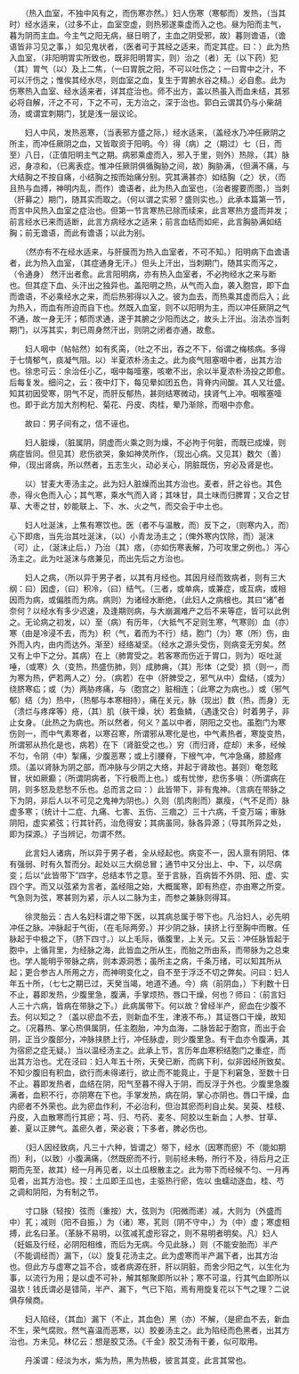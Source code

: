 <!-- { "loadSidebar": true } -->
　　（热入血室，不独中风有之，而伤寒亦然。）妇人伤寒（寒郁而）发热，（当其时）经水适来，（过多不止，血室空虚，则热邪遂乘虚而入之也。昼为阳而主气，暮为阴而主血。今主气之阳无病，昼日明了，主血之阴受邪，故）暮则谵语，（谵语皆非习见之事，）如见鬼状者，（医者可于其经之适来，而定其症。曰：）此为热入血室，（非阳明胃实所致也，既非阳明胃实，则）治之（者）无（以下药）犯（其）胃气（以）及上二焦，（一曰胃脘之阳，不可以吐伤之；一曰胃中之汁，不可以汗伤之；惟俟其经水尽，则血室之血，复生于胃腑水谷之精。）必自愈。此为伤寒热入血室、经水适来者，详其症治也。师不出方，盖以热虽入而血未结，其邪必将自解，汗之不可，下之不可，无方治之，深于治也。郭白云谓其仍与小柴胡汤，或谓宜刺期门，犹是浅一层议论。

　　妇人中风，发热恶寒，（当表邪方盛之际，）经水适来，（盖经水乃冲任厥阴之所主，而冲任厥阴之血，又皆取资于阳明。今）得（病）之（期过）七（日，而至）八日，（正值阳明主气之期。病邪乘虚而入，邪入于里，则外）热除，（其）脉迟，身凉和，（已离表症。惟冲任厥阴俱循胸胁之间，故）胸胁满，（但满不痛，与大结胸之不按自痛，小结胸之按而始痛分别。究其满甚亦）如结胸（之）状，（而且热与血搏，神明内乱，而作）谵语者，此为热入血室也，（治者握要而图，）当刺（肝募之）期门，随其实而取之。（何以谓之实邪？盛则实也。）此承本篇第一节，而言中风热入血室之症治也。但第一节言寒热已除而续来，此言寒热方盛而并发；前言经水已来而适断，此言方病经水之适来；前言血结而如疟，此言胸胁满如结胸；前无谵语，而此有谵语；以此为别。

　　（然亦有不在经水适来，与肝膜而为热入血室者，不可不知。）阳明病下血谵语者，此为热入血室，（其症通身无汗。）但头上汗出，当刺期门，随其实而泻之，（令通身） 然汗出者愈。此言阳明病，亦有热入血室者，不必拘经水之来与断也。但其症下血、头汗出之独异也。盖阳明之热，从气而入血，袭入胞宫，即下血而谵语，不必乘经水之来，而后热邪得以入之。彼为血去，而热乘其虚而后入；此为热入，而血有所迫而自下也。然既入血室，则不以阳明为主，而以冲任厥阴之气不通，故一身无汗；郁而求通，遂于其腑之少阳而达之，故头上汗出。治法亦当刺期门，以泻其实，刺已周身然汗出，则阴之闭者亦通，故愈。

　　妇人咽中（帖帖然）如有炙脔，（吐之不出，吞之不下，俗谓之梅核病。多得于七情郁气，痰凝气阻。以）半夏浓朴汤主之。此为痰气阻塞咽中者，出其方治也。徐忠可云：余治任小乙，咽中每噎塞，咳嗽不出，余以半夏浓朴汤投之即愈。后每复发。细问之，云：夜中灯下，每见晕如团五色，背脊内间酸。其人又壮盛。知其初因受寒，阴气不足，而肝反郁热，甚则结寒微动，挟肾气上冲。咽喉塞噎也。即于此方加大剂枸杞、菊花、丹皮、肉桂，晕乃渐除，而咽中亦愈。

　　故曰：男子间有之，信不诬也。

　　妇人脏燥，（脏属阴，阴虚而火乘之则为燥，不必拘于何脏，而既已成燥，则病症皆同。但见其）悲伤欲哭，象如神灵所作，（现出心病。又见其）数欠（善）伸，（现出肾病，所以然者，五志生火，动必关心，阴脏既伤，穷必及肾是也。

　　以）甘麦大枣汤主之。此为妇人脏燥而出其方治也。麦者，肝之谷也。其色赤，得火色而入心；其气寒，乘水气而入肾；其味甘，具土味而归脾胃；又合之甘草、大枣之甘，妙能联上、下、水、火之气，而交会于中土也。

　　妇人吐涎沫，上焦有寒饮也。医（者不与温散，而）反下之，（则寒内入，而）心下即痞，当先治其吐涎沫，（以）小青龙汤主之；（俾外寒内饮除，而）涎沫（可）止，（涎沫止后，）乃治（其）痞，（亦如伤寒表解，乃可攻里之例也。）泻心汤主之。此为吐涎沫与痞兼见，而出先后之方治也。

　　妇人之病，（所以异于男子者，以其有月经也。其因月经而致病者，则有三大纲：曰）因虚，（曰）积冷，（曰）结气。（三者，或单病，或兼症，或互病，或相因而为病，或偏胜而为病。病则）为诸经水断绝，（此妇人之病根也。其曰“诸”者奈何？以经水有多少迟速，及逢期则病，与大崩漏难产之后不来等症，皆可以此例之。无论病之初发，以）至（病）有历年，（大抵气不足则生寒，气寒则）血（亦）寒（由是冷浸不去，而为）积（气，着而为不行）结，胞门（为）寒（所）伤，由外而入内，由内而达外。渐至）经络凝坚。（经水之源头受伤，则病变无穷矣。然又有上中下之分。其病）在上（肺胃受之。若客寒而伤近于胃口，则为）呕吐涎唾，（或寒）久（变热，热盛伤肺，则）成肺痈，（其）形体（之受）损（则一，而为寒为热，俨若两人之）分。（病若）在中（肝脾受之，邪气从中）盘结，（或为）绕脐寒疝；或（为）两胁疼痛，与（胞宫之）脏相连；（此寒之为病也。）或（邪气郁）结（为）热中，（热郁与本寒相持），痛在关元，脉（现出）数（热，而身）无（溃烂与疼痒等）疮，（其）肌（肤干燥，状）若鱼鳞，（遇逢交合）时着男子，非止女身。（此热之为病也。所以然者，何义？盖以中者，阴阳之交也。虽胞门为寒伤则一，而中气素寒者，以寒召寒，所谓邪从寒化是也，中气素热者，寒旋变热，所谓邪从热化是也，病若）在下（肾脏受之也。）穷（而归肾，症却）未多，经候不匀，令阴（中）掣痛，少腹恶寒；或上引腰脊，下根气冲，气冲急痛，膝胫疼烦。（盖以肾脉为阴之部，而冲脉与少阴之大络，并起于肾故也。甚则）奄忽眩冒，状如厥癫；（所谓阴病者，下行极而上也。）或有忧惨，悲伤多嗔：（所谓病在阴，则多怒及悲愁不乐也。总而言之曰：）此皆带下，非有鬼神。（言病在带脉之下为阴，非后人以不可见之鬼神为阴也。）久则（肌肉削而）羸瘦，（气不足而）脉虚多寒；（统计十二症、九痛、七害、五伤、三痼之）三十六病，千变万端；审脉阴阳，虚实紧弦；行其针药，治危得安；其病虽同，脉各异源；（导其所异之处，即为探源。）子当辨记，勿谓不然。

　　此言妇人诸病，所以异于男子者，全从经起也。病变不一，因人禀有阴阳、体有强弱、时有久暂而分。起处以三大纲总冒；通节中又分出上、中、下，以尽病变；后以“此皆带下”四字，总结本节之意。至于言脉，百病皆不外阴、阳、虚、实四个字。而又以弦紧为言者，盖经阻之始，大概属寒，即有热症，亦由寒之所变。气急则为弦，寒甚则为紧，示人以二脉为主，而参之兼脉则得耳。

　　徐灵胎云：古人名妇科谓之带下医，以其病总属于带下也。凡治妇人，必先明冲任之脉。冲脉起于气街，（在毛际两旁。）并少阴之脉，挟挤上行至胸中而散。任脉起于中极之下，（脐下四寸。）以上毛际，循腹里，上关元。又云：冲任脉皆起于胞中，上循背里，为经脉之海，此皆血之所从生，而胎之所由系，而带脉为之总束也。学人能明乎带脉之病，则本源洞悉；虽所主之病，千条万绪，可以知其所从起；更合参古人所用之方，而神明变化之，自不至于浮泛不切之弊矣。问曰：妇人年五十所，（七七之期已过，天癸当竭，地道不通。今）病（前阴血，）下利数十日不止，暮即发热，少腹里急，腹满，手掌烦热，唇口干燥，何也？师曰：（前言妇人三十六病，皆病在带脉之下。）此病属带下。何以故？曾经半产，瘀血在少腹不去。何以知之？（盖以瘀血不去，则新血不生，津液不布。）其证唇口干燥，故知之。（况暮热、掌心热俱属阴，任主胞胎，冲为血海，二脉皆起于胞宫，而出于会阴，正当少腹部分，冲脉挟脐上行，冲任脉虚，则少腹里急。有干血亦令腹满，其为宿瘀之症无疑。）当以温经汤主之。此承上节，言历年血寒积结胞门之重症，而出其方治也。尤在泾曰：妇人年五十所，天癸已断，而病下利，似非因经所致矣。不知少腹旧有积血，欲行而未得递行，欲止而不能竟止，于是下利窘急，至数十日不止。暮即发热者，血结在阴，阳气至暮不得入于阴，而反浮于外也。少腹里急腹满者，血积不行，亦阴寒在下也。手掌发热，病在阴，掌心亦阴也。唇口干燥，血内瘀者不外荣也。此为瘀血作利，不必治利，但治其瘀而利自止矣。吴萸、桂枝、丹皮，入血散寒而行其瘀；芎、归、芍药、麦冬、阿胶以生新血；人参、甘草、姜、夏以正脾气。盖瘀久者，荣必衰；下多者，脾必伤也。

　　（妇人因经致病，凡三十六种，皆谓之）带下，经水（因寒而瘀）不（能如期而）利，（以致）小腹满痛，（然既瘀而不行，则前经未畅，所行不及，待后月之正期而先至，故其）经一月再见者，以土瓜根散主之。此为带下而经候不匀、一月再见者，出其方治也。按：土瓜即王瓜也，主驱热行瘀，佐以 虫蠕动逐血，桂、芍之调和阴阳，为有制之节。

　　寸口脉（轻按）弦而（重按）大，弦则为（阳微而递）减，大则为（外盛而中）芤；减则（阳不自振，）为（诸）寒，芤则（阴不守中，）为（中）虚；寒虚相搏，此名曰革。（革脉不易明，以弦减芤虚形容之，则不易明者明矣。凡）妇人（妊娠及行经，必阴阳相维，而后为无病。今见此脉，）则（不能安胎而）半产（不能调经而）漏下，（以）旋复花汤主之。此为虚寒而半产漏下者，出其方治也。但此方与虚寒之旨不合，或者病源在肝，肝以阴脏，而舍少阳之气，以生化为事，以流行为用；是以虚不可补，解其郁聚即所以补；寒不可温，行其气血即所以温欤！钱氏谓必是错简，半产、漏下，气已下陷，焉有用旋复花以下气之理？二说俱存候商。

　　妇人陷经，（其血）漏下（不止，其血色）黑（亦）不解，（是瘀血不去，新血不生，荣气腐败。然气喜温而恶寒，以）胶姜汤主之。此为陷经而色黑者，出其方治也。方未见。林亿云：想是胶艾汤。《千金》胶艾汤有干姜，似可取用。

　　丹溪谓：经淡为水，紫为热，黑为热极，彼言其变，此言其常也。

